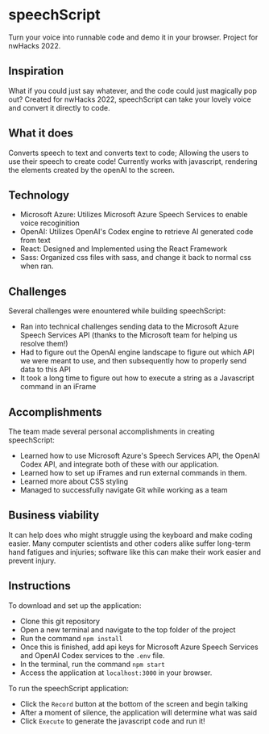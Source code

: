 # speechScript

Turn your voice into runnable code and demo it in your browser. 
Project for nwHacks 2022.

## Inspiration
What if you could just say whatever, and the code could just magically pop out? Created for nwHacks 2022, speechScript can take your lovely voice and convert it directly to code.

## What it does
Converts speech to text and converts text to code; Allowing the users to use their speech to create code!
Currently works with javascript, rendering the elements created by the openAI to the screen.

## Technology
- Microsoft Azure: Utilizes Microsoft Azure Speech Services to enable voice recoginition
- OpenAI: Utilizes OpenAI's Codex engine to retrieve AI generated code from text
- React: Designed and Implemented using the React Framework
- Sass: Organized css files with sass, and change it back to normal css when ran.

## Challenges
Several challenges were enountered while building speechScript:
- Ran into technical challenges sending data to the Microsoft Azure Speech Services API (thanks to the Microsoft team for helping us resolve them!)
- Had to figure out the OpenAI engine landscape to figure out which API we were meant to use, and then subsequently how to properly send data to this API
- It took a long time to figure out how to execute a string as a Javascript command in an iFrame

## Accomplishments

The team made several personal accomplishments in creating speechScript:
- Learned how to use Microsoft Azure's Speech Services API, the OpenAI Codex API, and integrate both of these with our application.
- Learned how to set up iFrames and run external commands in them.
- Learned more about CSS styling
- Managed to successfully navigate Git while working as a team

## Business viability
It can help does who might struggle using the keyboard and make coding easier. Many computer scientists and other coders alike suffer long-term hand fatigues and injuries; software like this can make their work easier and prevent injury.

## Instructions

To download and set up the application:

- Clone this git repository
- Open a new terminal and navigate to the top folder of the project
- Run the command `npm install`
- Once this is finished, add api keys for Microsoft Azure Speech Services and OpenAI Codex services to the `.env` file.
- In the terminal, run the command `npm start`
- Access the application at `localhost:3000` in your browser.

To run the speechScript application:

- Click the `Record` button at the bottom of the screen and begin talking
- After a moment of silence, the application will determine what was said
- Click `Execute` to generate the javascript code and run it!